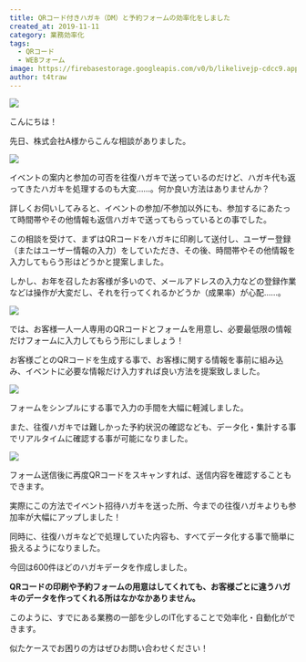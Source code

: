 ```yaml
---
title: QRコード付きハガキ（DM）と予約フォームの効率化をしました
created_at: 2019-11-11
category: 業務効率化
tags: 
  - QRコード
  - WEBフォーム
image: https://firebasestorage.googleapis.com/v0/b/likelivejp-cdcc9.appspot.com/o/images%2Fqr_and_form.png?alt=media&token=6a50be17-caca-40e3-95a1-ed46a6815a17
author: t4traw
---
```


![](https://firebasestorage.googleapis.com/v0/b/likelivejp-cdcc9.appspot.com/o/images%2Fqr_and_form.png?alt=media&token=6a50be17-caca-40e3-95a1-ed46a6815a17)

こんにちは！

先日、株式会社A様からこんな相談がありました。

<div class="balloon_right">
  <div class="img"><img src="https://firebasestorage.googleapis.com/v0/b/likelivejp-cdcc9.appspot.com/o/images%2F20191112-141151.jpg?alt=media&token=df329b81-ce76-4bbf-8e64-46e519ac2bd7"></div>
  <p>イベントの案内と参加の可否を往復ハガキで送っているのだけど、ハガキ代も返ってきたハガキを処理するのも大変……。何か良い方法はありませんか？</p>
</div>

詳しくお伺いしてみると、イベントの参加/不参加以外にも、参加するにあたって時間帯やその他情報も返信ハガキで送ってもらっているとの事でした。

この相談を受けて、まずはQRコードをハガキに印刷して送付し、ユーザー登録（またはユーザー情報の入力）をしていただき、その後、時間帯やその他情報を入力してもらう形はどうかと提案しました。

しかし、お年を召したお客様が多いので、メールアドレスの入力などの登録作業などは操作が大変だし、それを行ってくれるかどうか（成果率）が心配……。

<div class="balloon_left">
  <div class="img"><img src="https://firebasestorage.googleapis.com/v0/b/likelivejp-cdcc9.appspot.com/o/logo.png?alt=media&token=b1e2ce60-19f5-4621-8104-47587e84cf2e"></div>
  <p>では、お客様一人一人専用のQRコードとフォームを用意し、必要最低限の情報だけフォームに入力してもらう形にしましょう！</p>
</div>

お客様ごとのQRコードを生成する事で、お客様に関する情報を事前に組み込み、イベントに必要な情報だけ入力すれば良い方法を提案致しました。

![](https://firebasestorage.googleapis.com/v0/b/likelivejp-cdcc9.appspot.com/o/images%2Fqr_and_form_image.png?alt=media&token=ff8861af-07d5-4a9f-a39d-3b67fdb4fa5e)

フォームをシンプルにする事で入力の手間を大幅に軽減しました。

また、往復ハガキでは難しかった予約状況の確認なども、データ化・集計する事でリアルタイムに確認する事が可能になりました。

![](https://firebasestorage.googleapis.com/v0/b/likelivejp-cdcc9.appspot.com/o/images%2Fqr_and_form_sample.jpg?alt=media&token=1dd66a5c-3167-4123-b2ce-13de4485d14c)

フォーム送信後に再度QRコードをスキャンすれば、送信内容を確認することもできます。

実際にこの方法でイベント招待ハガキを送った所、今までの往復ハガキよりも参加率が大幅にアップしました！

同時に、往復ハガキなどで処理していた内容も、すべてデータ化する事で簡単に扱えるようになりました。

今回は600件ほどのハガキデータを作成しました。

**QRコードの印刷や予約フォームの用意はしてくれても、お客様ごとに違うハガキのデータを作ってくれる所はなかなかありません。**

このように、すでにある業務の一部を少しのIT化することで効率化・自動化ができます。

似たケースでお困りの方はぜひお問い合わせください！
